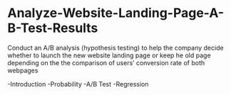# Analyze-Website-Landing-Page-A-B-Test-Results

Conduct an A/B analysis (hypothesis testing) to help the company decide whether to launch the new website landing page or keep he old page depending on the the comparison of users’ conversion rate of both webpages

-Introduction
-Probability
-A/B Test
-Regression
